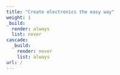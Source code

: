 ```yaml
---
title: "Create electronics the easy way"
weight: 1
_build:
  render: always
  list: never
cascade:
  _build:
    render: never
    list: always
url: /
---
```

